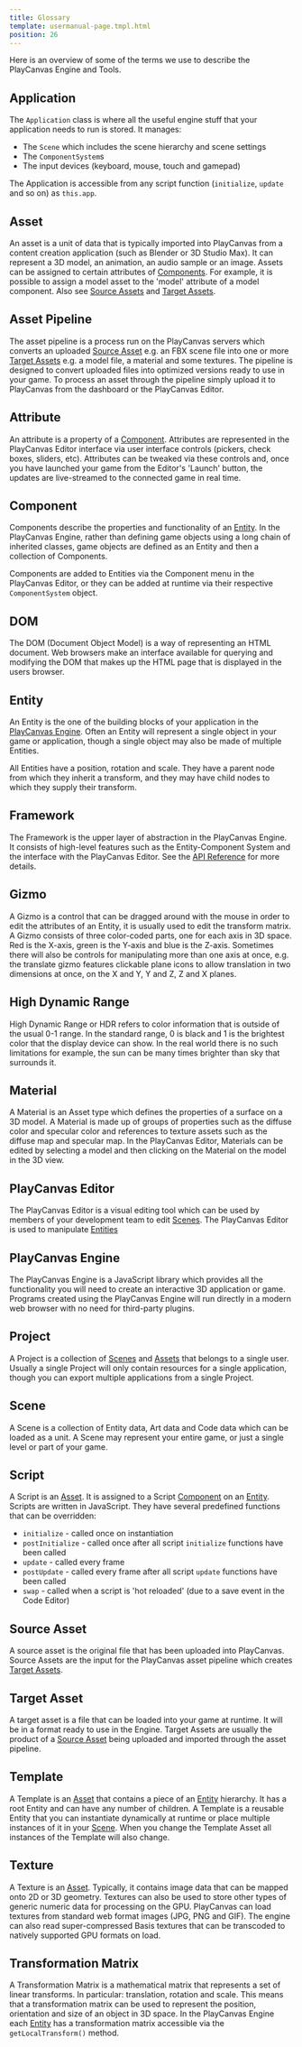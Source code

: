 ```yaml
---
title: Glossary
template: usermanual-page.tmpl.html
position: 26
---
```


Here is an overview of some of the terms we use to describe the PlayCanvas Engine and Tools.

## Application
The `Application` class is where all the useful engine stuff that your application needs to run is stored. It manages:

* The `Scene` which includes the scene hierarchy and scene settings
* The `ComponentSystem`s
* The input devices (keyboard, mouse, touch and gamepad)

The Application is accessible from any script function (`initialize`, `update` and so on) as `this.app`.

## Asset
An asset is a unit of data that is typically imported into PlayCanvas from a content creation application (such as Blender or 3D Studio Max). It can represent a 3D model, an animation, an audio sample or an image. Assets can be assigned to certain attributes of [Components][5]. For example, it is possible to assign a model asset to the 'model' attribute of a model component. Also see [Source Assets][18] and [Target Assets][19].

## Asset Pipeline
The asset pipeline is a process run on the PlayCanvas servers which converts an uploaded [Source Asset][18] e.g. an FBX scene file into one or more [Target Assets][19] e.g. a model file, a material and some textures. The pipeline is designed to convert uploaded files into optimized versions ready to use in your game. To process an asset through the pipeline simply upload it to PlayCanvas from the dashboard or the PlayCanvas Editor.

## Attribute
An attribute is a property of a [Component][5]. Attributes are represented in the PlayCanvas Editor interface via user interface controls (pickers, check boxes, sliders, etc). Attributes can be tweaked via these controls and, once you have launched your game from the Editor's 'Launch' button, the updates are live-streamed to the connected game in real time.

## Component
Components describe the properties and functionality of an [Entity][8]. In the PlayCanvas Engine, rather than defining game objects using a long chain of inherited classes, game objects are defined as an Entity and then a collection of Components.

Components are added to Entities via the Component menu in the PlayCanvas Editor, or they can be added at runtime via their respective `ComponentSystem` object.

## DOM
The DOM (Document Object Model) is a way of representing an HTML document. Web browsers make an interface available for querying and modifying the DOM that makes up the HTML page that
is displayed in the users browser.

## Entity
An Entity is the one of the building blocks of your application in the [PlayCanvas Engine][14]. Often an Entity will represent a single object in your game or application, though a single object may also be made of multiple Entities.

All Entities have a position, rotation and scale. They have a parent node from which they inherit a transform, and they may have child nodes to which they supply their transform.

## Framework
The Framework is the upper layer of abstraction in the PlayCanvas Engine. It consists of high-level features such as the Entity-Component System and the interface with the PlayCanvas Editor. See the [API Reference][50] for more details.

## Gizmo
A Gizmo is a control that can be dragged around with the mouse in order to edit the attributes of an Entity, it is usually used to edit the transform matrix. A Gizmo consists of
three color-coded parts, one for each axis in 3D space. Red is the X-axis, green is the Y-axis and blue is the Z-axis. Sometimes there will also be controls for manipulating
more than one axis at once, e.g. the translate gizmo features clickable plane icons to allow translation in two dimensions at once, on the X and Y, Y and Z, Z and X planes.

## High Dynamic Range
High Dynamic Range or HDR refers to color information that is outside of the usual 0-1 range. In the standard range, 0 is black and 1 is the brightest color that the display device can show. In the real world there is no such limitations for example, the sun can be many times brighter than sky that surrounds it.

## Material
A Material is an Asset type which defines the properties of a surface on a 3D model. A Material is made up of groups of properties such as the diffuse color and specular color and references to texture assets such as the diffuse map and specular map. In the PlayCanvas Editor, Materials can be edited by selecting a model and then clicking on the Material on the model in the 3D view.

## PlayCanvas Editor
The PlayCanvas Editor is a visual editing tool which can be used by members of your development team to edit [Scenes][11]. The PlayCanvas Editor is used to manipulate [Entities][8]

## PlayCanvas Engine
The PlayCanvas Engine is a JavaScript library which provides all the functionality you will need to create an interactive 3D application or game.
Programs created using the PlayCanvas Engine will run directly in a modern web browser with no need for third-party plugins.

## Project
A Project is a collection of [Scenes][16] and [Assets][2] that belongs to a single user. Usually a single Project will only contain resources for a single application, though you can export multiple applications from a single Project.

## Scene
A Scene is a collection of Entity data, Art data and Code data which can be loaded as a unit. A Scene may represent your entire game, or just a single level or part of your game.

## Script
A Script is an [Asset][2]. It is assigned to a Script [Component][5] on an [Entity][8]. Scripts are written in JavaScript. They have several predefined functions that can be overridden:

* `initialize` - called once on instantiation
* `postInitialize` - called once after all script `initialize` functions have been called
* `update` - called every frame
* `postUpdate` - called every frame after all script `update` functions have been called
* `swap` - called when a script is 'hot reloaded' (due to a save event in the Code Editor)

## Source Asset
A source asset is the original file that has been uploaded into PlayCanvas. Source Assets are the input for the PlayCanvas asset pipeline which creates [Target Assets][19].

## Target Asset
A target asset is a file that can be loaded into your game at runtime. It will be in a format ready to use in the Engine. Target Assets are usually the product of a [Source Asset][18] being uploaded and imported through the asset pipeline.

## Template
A Template is an [Asset][2] that contains a piece of an [Entity][8] hierarchy. It has a root Entity and can have any number of children. A Template is a reusable Entity that you can instantiate dynamically at runtime or place multiple instances of it in your [Scene][16]. When you change the Template Asset all instances of the Template will also change.

## Texture
A Texture is an [Asset][2]. Typically, it contains image data that can be mapped onto 2D or 3D geometry. Textures can also be used to store other types of generic numeric data for processing on the GPU. PlayCanvas can load textures from standard web format images (JPG, PNG and GIF). The engine can also read super-compressed Basis textures that can be transcoded to natively supported GPU formats on load.

## Transformation Matrix
A Transformation Matrix is a mathematical matrix that represents a set of linear transforms. In particular: translation, rotation and scale. This means that a transformation matrix can be used to represent the position, orientation and size of an object in 3D space. In the PlayCanvas Engine each [Entity][8] has a transformation matrix accessible via the `getLocalTransform()` method.

[1]: #application
[2]: #asset
[3]: #asset-pipeline
[4]: #attribute
[5]: #component
[7]: #dom
[8]: #entity
[9]: #framework
[10]: #gizmo
[11]: #high-dynamic-range
[12]: #material
[13]: #playcanvas-editor
[14]: #playcanvas-engine
[15]: #project
[16]: #scene
[17]: #script
[18]: #source-asset
[19]: #target-asset
[20]: #template
[20]: #texture
[22]: #transformation-matrix

[50]: /en/api/
